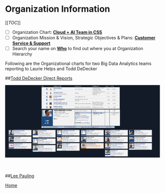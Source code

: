 # Organization Information
[[_TOC_]]  
- [ ]   Organization Chart:  [**Cloud + AI Team in CSS**](https://microsoft.sharepoint.com/teams/CA)
- [ ]   Organization Mission & Vision, Strategic Objectives & Plans:  [**Customer Service & Support**](https://microsoft.sharepoint.com/teams/CSS/SitePages/About-CSS.aspx)
- [ ]   Search your name on [**Who**](http://who) to find out where you at Organization Hierarchy

Following are the Organizational charts for two Big Data Analytics teams reporting to Laurie Helps and Todd DeDecker

##[Todd DeDecker Direct Reports](http://who/is/toddde)
<br/>


![Todd-Org.png](/.attachments/Todd-Org-47e43c7e-1587-4ad5-b7de-dd671e1688fc.png)
<br/><br/><br/>

##[Lee Pauling](http://who/is/laurieh)<br/>



[Home](https://dev.azure.com/Supportability/Big%20Data/_wiki/wikis/Big-Data.wiki/24057/Getting-Started)